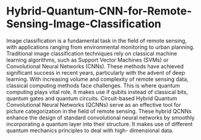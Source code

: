 # Hybrid-Quantum-CNN-for-Remote-Sensing-Image-Classification

Image classification is a fundamental task in the field of remote sensing, 
with applications ranging from environmental monitoring to urban planning. 
Traditional image classification techniques rely on classical machine learning 
algorithms, such as Support Vector Machines (SVMs) or Convolutional Neural 
Networks (CNNs). These methods have achieved significant success in recent 
years, particularly with the advent of deep learning. With increasing volume and 
complexity of remote sensing data, classical computing methods face challenges. 
This is where quantum computing plays vital role. It makes use if qubits instead 
of classical bits, quantum gates and quantum circuits. Circuit-based Hybrid 
Quantum Convolutional Neural Networks (QCNNs) serve as an effective tool for 
picture categorization in the field of remote sensing. These hybrid QCNNs 
enhance the design of standard convolutional neural networks by smoothly 
incorporating a quantum layer into their structure. It makes use of different 
quantum mechanics principles to deal with high- dimensional data. 
